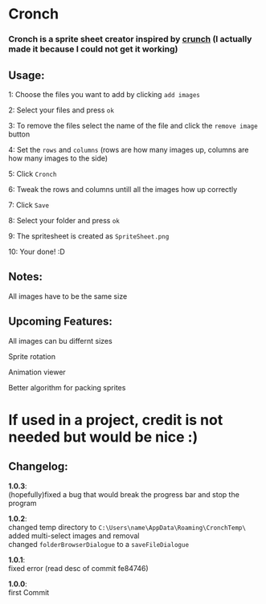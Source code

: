 # Cronch

### Cronch is a sprite sheet creator inspired by [crunch](https://github.com/ChevyRay/crunch) (I actually made it because I could not get it working)

## Usage:

1: Choose the files you want to add by clicking `add images`

2: Select your files and press `ok`

3: To remove the files select the name of the file and click the `remove image` button

4: Set the `rows` and `columns` (rows are how many images up, columns are how many images to the side)

5: Click `Cronch`

6: Tweak the rows and columns untill all the images how up correctly

7: Click `Save`

8: Select your folder and press `ok`

9: The spritesheet is created as `SpriteSheet.png`

10: Your done! :D

## Notes:

All images have to be the same size

## Upcoming Features:

All images can bu differnt sizes

Sprite rotation

Animation viewer

Better algorithm for packing sprites

# If used in a project, credit is not needed but would be nice :)

## Changelog:

**1.0.3**:<br>
(hopefully)fixed a bug that would break the progress bar and stop the program

**1.0.2**: <br>
changed temp directory to `C:\Users\name\AppData\Roaming\CronchTemp\`<br>
added multi-select images and removal<br>
changed `folderBrowserDialogue` to a `saveFileDialogue`

**1.0.1**:<br>
fixed error (read desc of commit fe84746)

**1.0.0**:<br>
first Commit
